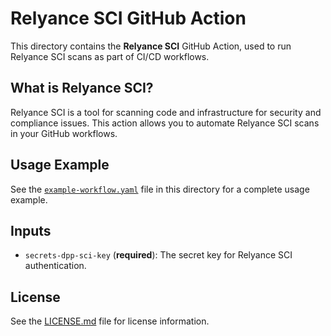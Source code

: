 # Relyance SCI GitHub Action

This directory contains the **Relyance SCI** GitHub Action, used to run Relyance SCI scans as part of CI/CD workflows.

## What is Relyance SCI?

Relyance SCI is a tool for scanning code and infrastructure for security and compliance issues. This action allows you to automate Relyance SCI scans in your GitHub workflows.

## Usage Example

See the [`example-workflow.yaml`](./example-workflow.yaml) file in this directory for a complete usage example.

## Inputs

- `secrets-dpp-sci-key` (**required**): The secret key for Relyance SCI authentication.

## License

See the [LICENSE.md](../../LICENSE.md) file for license information.
